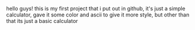 hello guys!
this is my first project that i put out in github, it's just a simple calculator, gave it some color and ascii to give it more style, but other than that its just a basic calculator
